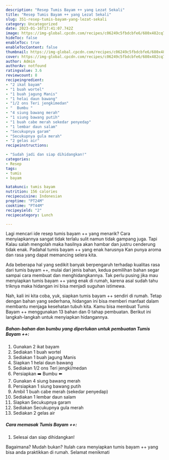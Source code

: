 ```yaml
---
description: "Resep Tumis Bayam ++ yang Lezat Sekali"
title: "Resep Tumis Bayam ++ yang Lezat Sekali"
slug: 351-resep-tumis-bayam-yang-lezat-sekali
category: Uncategorized
date: 2023-01-16T17:41:07.742Z
image: https://img-global.cpcdn.com/recipes/c06249c5fbdcbfe6/680x482cq70/tumis-bayam-foto-resep-utama.jpg
hideToc: false
enableToc: true
enableTocContent: false
thumbnail: https://img-global.cpcdn.com/recipes/c06249c5fbdcbfe6/680x482cq70/tumis-bayam-foto-resep-utama.jpg
cover: https://img-global.cpcdn.com/recipes/c06249c5fbdcbfe6/680x482cq70/tumis-bayam-foto-resep-utama.jpg
author: Admin
authorAv: notfound
ratingvalue: 3.6
reviewcount: 8
recipeingredient:
- "2 ikat bayam"
- "1 buah wortel"
- "1 buah jagung Manis"
- "1 helai daun bawang"
- "1/2 ons Teri jengkimedan"
- "  Bumbu "
- "4 siung bawang merah"
- "1 siung bawang putih"
- "1 buah cabe merah sekedar penyedap"
- "1 lembar daun salam"
- "Secukupnya garam"
- "Secukupnya gula merah"
- "2 gelas air"
recipeinstructions:

- "Sudah jadi dan siap dihidangkan!"
categories:
- Resep
tags:
- tumis
- bayam

katakunci: tumis bayam 
nutrition: 156 calories
recipecuisine: Indonesian
preptime: "PT24M"
cooktime: "PT44M"
recipeyield: "2"
recipecategory: Lunch

---
```



Lagi mencari ide resep tumis bayam ++ yang menarik? Cara menyiapkannya sangat tidak terlalu sulit namun tidak gampang juga. Tapi Kalau salah mengolah maka hasilnya akan hambar dan justru cenderung tidak enak. Padahal tumis bayam ++ yang enak harusnya Kan punya aroma dan rasa yang dapat memancing selera kita.




Ada beberapa hal yang sedikit banyak berpengaruh terhadap kualitas rasa dari tumis bayam ++, mulai dari jenis bahan, kedua pemilihan bahan segar sampai cara membuat dan menghidangkannya. Tak perlu pusing jika mau menyiapkan tumis bayam ++ yang enak di rumah, karena asal sudah tahu triknya maka hidangan ini bisa menjadi suguhan istimewa.


Nah, kali ini kita coba, yuk, siapkan tumis bayam ++ sendiri di rumah. Tetap dengan bahan yang sederhana, hidangan ini bisa memberi manfaat dalam membantu menjaga kesehatan tubuh kita. Kamu bisa membuat Tumis Bayam ++ menggunakan 13 bahan dan 0 tahap pembuatan. Berikut ini langkah-langkah untuk menyiapkan hidangannya.

<!--inarticleads1-->

##### Bahan-bahan dan bumbu yang diperlukan untuk pembuatan Tumis Bayam ++:

1. Gunakan 2 ikat bayam
1. Sediakan 1 buah wortel
1. Sediakan 1 buah jagung Manis
1. Siapkan 1 helai daun bawang
1. Sediakan 1/2 ons Teri jengki/medan
1. Persiapkan  ➡️ Bumbu ⬅️
1. Gunakan 4 siung bawang merah
1. Persiapkan 1 siung bawang putih
1. Ambil 1 buah cabe merah (sekedar penyedap)
1. Sediakan 1 lembar daun salam
1. Siapkan Secukupnya garam
1. Sediakan Secukupnya gula merah
1. Sediakan 2 gelas air




<!--inarticleads2-->

##### Cara memasak Tumis Bayam ++:


1. Selesai dan siap dihidangkan!



Bagaimana? Mudah bukan? Itulah cara menyiapkan tumis bayam ++ yang bisa anda praktikkan di rumah. Selamat menikmati
